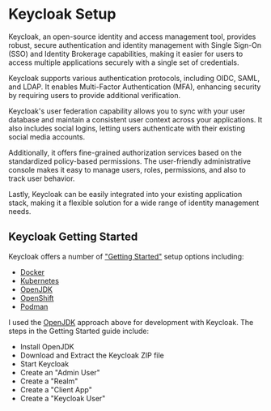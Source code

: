 # Keycloak Setup

Keycloak, an open-source identity and access management tool, provides robust, secure authentication and identity management with Single Sign-On (SSO) and Identity Brokerage capabilities, making it easier for users to access multiple applications securely with a single set of credentials. 

Keycloak supports various authentication protocols, including OIDC, SAML, and LDAP. It enables Multi-Factor Authentication (MFA), enhancing security by requiring users to provide additional verification.

Keycloak's user federation capability allows you to sync with your user database and maintain a consistent user context across your applications. It also includes social logins, letting users authenticate with their existing social media accounts.

Additionally, it offers fine-grained authorization services based on the standardized policy-based permissions. The user-friendly administrative console makes it easy to manage users, roles, permissions, and also to track user behavior. 

Lastly, Keycloak can be easily integrated into your existing application stack, making it a flexible solution for a wide range of identity management needs.

## Keycloak Getting Started

Keycloak offers a number of ["Getting Started"](https://www.keycloak.org/guides#getting-started) setup options including:

* [Docker](https://www.keycloak.org/getting-started/getting-started-docker)
* [Kubernetes](https://www.keycloak.org/getting-started/getting-started-kube)
* [OpenJDK](https://www.keycloak.org/getting-started/getting-started-zip)
* [OpenShift](https://www.keycloak.org/getting-started/getting-started-openshift)
* [Podman](https://www.keycloak.org/getting-started/getting-started-podman)

I used the [OpenJDK](https://www.keycloak.org/getting-started/getting-started-zip) approach above for development with Keycloak.  The steps in the Getting Started guide include:

* Install OpenJDK
* Download and Extract the Keycloak ZIP file
* Start Keycloak
* Create an "Admin User"
* Create a "Realm"
* Create a "Client App"
* Create a "Keycloak User"
